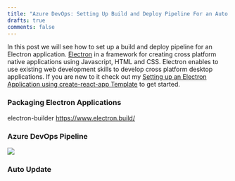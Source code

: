 ```yaml
---
title: "Azure DevOps: Setting Up Build and Deploy Pipeline For an Auto Updating Electron App"
drafts: true
comments: false
---
```


In this post we will see how to set up a build and deploy pipeline for an Electron application. [Electron](https://electronjs.org/) in a framework for creating cross platform native applications using Javascript, HTML and CSS. Electron enables to use existing web development skills to develop cross platform desktop applications. If you are new to it check out my [Setting up an Electron Application using create-react-app Template](http://localhost:1313/blog/electron-and-react/) to get started.

### Packaging Electron Applications

electron-builder https://www.electron.build/

### Azure DevOps Pipeline

![](/images/electron_azure_devops.jpg)


### Auto Update